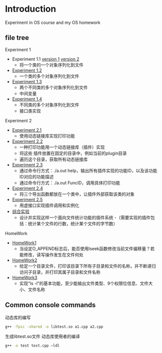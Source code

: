 # Introduction

Experiment in OS course and my OS homework

## file tree

Experiment 1

- Experiment 1.1 [version 1](1_1v1.cpp) [version 2](1_1v2.cpp)
  - 将一个类的一个对象序列化到文件
- [Experiment 1.2](1_2v1.cpp)
  - 一个类的多个对象序列化到文件
- [Experiment 1.3](1_3v1.cpp)
  - 两个不同类的多个对象序列化到文件
  - 中间变量
- [Experiment 1.4](1_4v1.cpp)
  - 不同类的多个对象序列化到文件
  - 接口类实现

Experiment 2

- [Experiment 2.1](/2_1)
  - 使用动态链接库实现打印功能
- [Experiment 2.2](/2_2)
  - 一种打印功能用一个动态链接库（插件）实现
  - 将这些 插件放置在固定的目录中，例如当前的plugin目录
  - 遍历这个目录，获取所有动态链接库
- [Experiment 2.3](/2_3)
  - 通过命令行方式：./a.out help，输出所有插件实现的功能ID，以及该功能ID对应的功能描述
  - 通过命令行方式：./a.out FuncID，调用具体打印功能
- [Experiment 2.4](/2_4)
  - 将三个导出函数都放在一个类中，让插件外部获取该类的对象
- [Experiment 2.5](/2_5)
  - 用虚接口实现插件调用和实例化
- [综合实验](/2_6)
  - 设计并实现这样一个面向文件统计功能的插件系统
  -（需要实现的插件包括：统计某个文件的行数，统计某个文件的字节数）

HomeWork

- [HomeWork1](HomeWork/hw1.cpp)
  - 当设定O_APPEND标志后，能否使用lseek函数修改当前文件偏移量？若能修改，读写操作发生在文件何处
- [HomeWork2](HomeWork/hw2.cpp)
  - 给定一个目录文件，打印该目录下所有子目录和文件的名称，并不断递归访问子目录，并打印其属子目录和文件名称
- [HomeWork3](HomeWork/hw3.cpp)
  - 实现“ls -l”的基本功能，至少能输出文件类型、9个权限位信息、文件大小、文件名称

## Common console commands

动态库的编写

```bash
g++ -fpic -shared -o libtest.so a1.cpp a2.cpp
```

生成libtest.so文件
动态库使用者的编译

```bash
g++ -o test test.cpp –ldl
```
